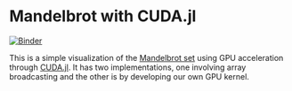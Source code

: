# Mandelbrot with CUDA.jl

[![Binder](https://mybinder.org/badge_logo.svg)](https://mybinder.org/v2/gh/vini-fda/Mandelbrot-julia/HEAD?filepath=src%2FMandelbrot_gpu.ipynb)

This is a simple visualization of the [Mandelbrot set](https://en.wikipedia.org/wiki/Mandelbrot_set) using GPU acceleration through [CUDA.jl](https://cuda.juliagpu.org/stable/). It has two implementations, one involving array broadcasting and the other is by developing our own GPU kernel.
